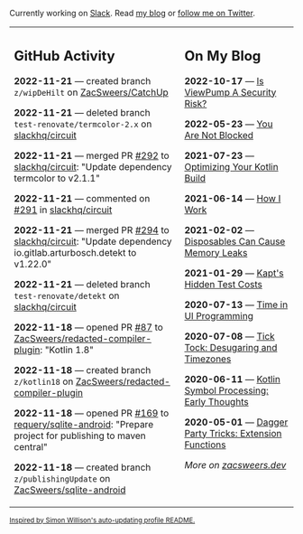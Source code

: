 Currently working on [Slack](https://slack.com/). Read [my blog](https://zacsweers.dev/) or [follow me on Twitter](https://twitter.com/ZacSweers).

<table><tr><td valign="top" width="60%">

## GitHub Activity
<!-- githubActivity starts -->
**2022-11-21** — created branch `z/wipDeHilt` on [ZacSweers/CatchUp](https://github.com/ZacSweers/CatchUp)

**2022-11-21** — deleted branch `test-renovate/termcolor-2.x` on [slackhq/circuit](https://github.com/slackhq/circuit)

**2022-11-21** — merged PR [#292](https://github.com/slackhq/circuit/pull/292) to [slackhq/circuit](https://github.com/slackhq/circuit): "Update dependency termcolor to v2.1.1"

**2022-11-21** — commented on [#291](https://github.com/slackhq/circuit/pull/291#issuecomment-1322398166) in [slackhq/circuit](https://github.com/slackhq/circuit)

**2022-11-21** — merged PR [#294](https://github.com/slackhq/circuit/pull/294) to [slackhq/circuit](https://github.com/slackhq/circuit): "Update dependency io.gitlab.arturbosch.detekt to v1.22.0"

**2022-11-21** — deleted branch `test-renovate/detekt` on [slackhq/circuit](https://github.com/slackhq/circuit)

**2022-11-18** — opened PR [#87](https://github.com/ZacSweers/redacted-compiler-plugin/pull/87) to [ZacSweers/redacted-compiler-plugin](https://github.com/ZacSweers/redacted-compiler-plugin): "Kotlin 1.8"

**2022-11-18** — created branch `z/kotlin18` on [ZacSweers/redacted-compiler-plugin](https://github.com/ZacSweers/redacted-compiler-plugin)

**2022-11-18** — opened PR [#169](https://github.com/requery/sqlite-android/pull/169) to [requery/sqlite-android](https://github.com/requery/sqlite-android): "Prepare project for publishing to maven central"

**2022-11-18** — created branch `z/publishingUpdate` on [ZacSweers/sqlite-android](https://github.com/ZacSweers/sqlite-android)
<!-- githubActivity ends -->
</td><td valign="top" width="40%">

## On My Blog
<!-- blog starts -->
**2022-10-17** — [Is ViewPump A Security Risk?](https://www.zacsweers.dev/is-viewpump-a-security-risk/)

**2022-05-23** — [You Are Not Blocked](https://www.zacsweers.dev/you-are-not-blocked/)

**2021-07-23** — [Optimizing Your Kotlin Build](https://www.zacsweers.dev/optimizing-your-kotlin-build/)

**2021-06-14** — [How I Work](https://www.zacsweers.dev/how-i-work/)

**2021-02-02** — [Disposables Can Cause Memory Leaks](https://www.zacsweers.dev/disposables-can-cause-memory-leaks/)

**2021-01-29** — [Kapt's Hidden Test Costs](https://www.zacsweers.dev/kapts-hidden-test-costs/)

**2020-07-13** — [Time in UI Programming](https://www.zacsweers.dev/time-in-ui/)

**2020-07-08** — [Tick Tock: Desugaring and Timezones](https://www.zacsweers.dev/ticktock-desugaring-timezones/)

**2020-06-11** — [Kotlin Symbol Processing: Early Thoughts](https://www.zacsweers.dev/kotlin-symbol-processor-early-thoughts/)

**2020-05-01** — [Dagger Party Tricks: Extension Functions](https://www.zacsweers.dev/dagger-party-tricks-extension-functions/)
<!-- blog ends -->
_More on [zacsweers.dev](https://zacsweers.dev/)_
</td></tr></table>

<sub><a href="https://simonwillison.net/2020/Jul/10/self-updating-profile-readme/">Inspired by Simon Willison's auto-updating profile README.</a></sub>